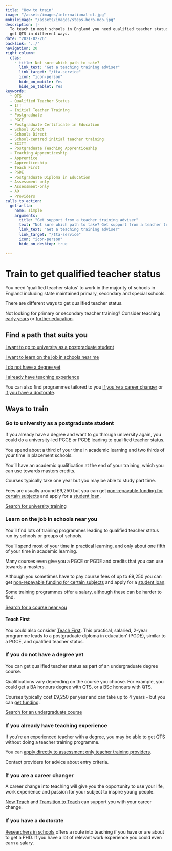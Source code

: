 ```yaml
---
title: "How to train"
image: "/assets/images/international-dt.jpg"
mobileimage: "/assets/images/steps-hero-mob.jpg"
description: |-
  To teach in most schools in England you need qualified teacher status (QTS). You can
  get QTS in different ways.
date: "2021-02-26"
backlink: "../"
navigation: 20
right_column:
  ctas:
    - title: Not sure which path to take?
      link_text: "Get a teaching training adviser"
      link_target: "/tta-service"
      icon: "icon-person"
      hide_on_mobile: Yes
      hide_on_tablet: Yes
keywords:
  - QTS
  - Qualified Teacher Status
  - ITT
  - Initial Teacher Training
  - Postgraduate
  - PGCE
  - Postgraduate Certificate in Education
  - School Direct
  - Schools Direct
  - School-centred initial teacher training
  - SCITT
  - Postgraduate Teaching Apprenticeship
  - Teaching Apprenticeship
  - Apprentice
  - Apprenticeship
  - Teach First
  - PGDE
  - Postgraduate Diploma in Education
  - Assessment only
  - Assessment-only
  - AO
  - Providers
calls_to_action:
  get-a-tta:
    name: simple
    arguments:
      title: "Get support from a teacher training adviser"
      text: "Not sure which path to take? Get support from a teacher training adviser."
      link_text: "Get a teaching training adviser"
      link_target: "/tta-service"
      icon: "icon-person"
      hide_on_desktop: true

---
```


# Train to get qualified teacher status

You need ‘qualified teacher status’ to work in the majority of schools in England including state maintained primary, secondary and special schools.

There are different ways to get qualified teacher status.

Not looking for primary or secondary teacher training? Consider teaching [early years](/early-years) or [further education](/further-education).

## Find a path that suits you

[I want to go to university as a postgraduate student](#go-to-university-as-a-postgraduate-student)

[I want to learn on the job in schools near me](#learn-on-the-job-in-schools-near-you)

[I do not have a degree yet](#if-you-do-not-have-a-degree-yet)

[I already have teaching experience](#if-you-already-have-teaching-experience)

You can also find programmes tailored to you [if you're a career changer](#if-you-are-a-career-changer) or [if you have a doctorate](#if-you-have-a-doctorate).

## Ways to train

### Go to university as a postgraduate student

If you already have a degree and want to go through university again, you could do a university-led PGCE or PGDE leading to qualified teacher status.

You spend about a third of your time in academic learning and two thirds of your time in placement schools.  

You’ll have an academic qualification at the end of your training, which you can use towards masters credits.

Courses typically take one year but you may be able to study part time.

Fees are usually around £9,250 but you can get [non-repayable funding for certain subjects](/funding-your-training) and apply for a [student loan](/funding-your-training).

<a class="button" href="https://www.find-postgraduate-teacher-training.service.gov.uk/">Search for university training</a>

### Learn on the job in schools near you

You’ll find lots of training programmes leading to qualified teacher status run by schools or groups of schools.

You’ll spend most of your time in practical learning, and only about one fifth of your time in academic learning.

Many courses even give you a PGCE or PGDE and credits that you can use towards a masters. 

Although you sometimes have to pay course fees of up to £9,250 you can get [non-repayable funding for certain subjects](link) and apply for a [student loan](link).

Some training programmes offer a salary, although these can be harder to find.

<a class="button" href="https://www.find-postgraduate-teacher-training.service.gov.uk/">Search for a course near you</a>

#### Teach First

You could also consider [Teach First](https://www.teachfirst.org.uk/). This practical, salaried, 2-year programme leads to a postgraduate diploma in education’ (PGDE), similar to a PGCE, and qualified teacher status.

### If you do not have a degree yet

You can get qualified teacher status as part of an undergraduate degree course.

Qualifications vary depending on the course you choose. For example, you could get a BA honours degree with QTS, or a BSc honours with QTS.

Courses typically cost £9,250 per year and can take up to 4 years - but you can [get funding](https://www.gov.uk/student-finance-calculator).

<a class="button" href="https://digital.ucas.com/search">Search for an undergraduate course</a>

### If you already have teaching experience

If you’re an experienced teacher with a degree, you may be able to get QTS without doing a teacher training programme.

You can [apply directly to assessment only teacher training providers](/assessment-only-providers).

Contact providers for advice about entry criteria.

### If you are a career changer

A career change into teaching will give you the opportunity to use your life, work experience and passion for your subject to inspire young people.

[Now Teach](https://nowteach.org.uk/) and [Transition to Teach](https://www.transitiontoteach.co.uk/) can support you with your career change.

### If you have a doctorate

[Researchers in schools](https://thebrilliantclub.org/researchers-in-schools/) offers a route into teaching if you have or are about to get a PHD. If you have a lot of relevant work experience you could even earn a salary.
